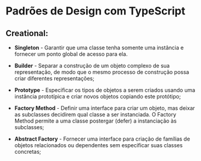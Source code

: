 # Padrões de Design com TypeScript

## Creational:

* **Singleton** - Garantir que uma classe tenha somente uma instância e fornecer um ponto global de acesso para ela.

* **Builder** - Separar a construção de um objeto complexo de sua representação, de modo que o mesmo processo de construção possa criar diferentes representações;

* **Prototype** - Especificar os tipos de objetos a serem criados usando uma instância prototípica e criar novos objetos copiando este protótipo;

* **Factory Method** - Definir uma interface para criar um objeto, mas deixar as subclasses decidirem qual classe a ser instanciada. O Factory Method permite a uma classe postergar (defer) a instanciação às subclasses;

* **Abstract Factory** - Fornecer uma interface para criação de famílias de objetos relacionados ou dependentes sem especificar suas classes concretas;